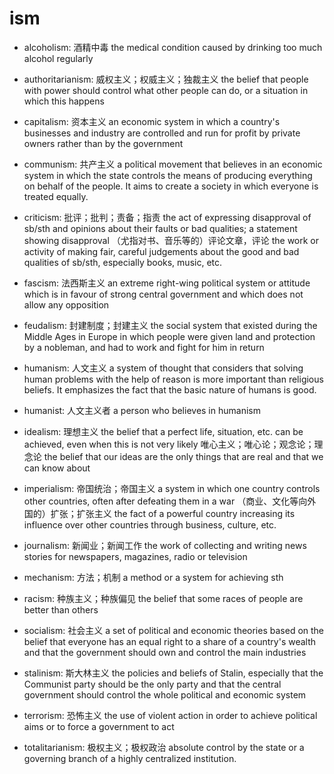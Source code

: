 # ism

- alcoholism: 酒精中毒 the medical condition caused by drinking too much alcohol regularly
- authoritarianism: 威权主义；权威主义；独裁主义 the belief that people with power should control what other people can do, or a situation in which this happens
- capitalism: 资本主义 an economic system in which a country's businesses and industry are controlled and run for profit by private owners rather than by the government
- communism: 共产主义 a political movement that believes in an economic system in which the state controls the means of producing everything on behalf of the people. It aims to create a society in which everyone is treated equally.
- criticism: 批评；批判；责备；指责 the act of expressing disapproval of sb/sth and opinions about their faults or bad qualities; a statement showing disapproval （尤指对书、音乐等的）评论文章，评论 the work or activity of making fair, careful judgements about the good and bad qualities of sb/sth, especially books, music, etc.
- fascism: 法西斯主义 an extreme right-wing political system or attitude which is in favour of strong central government and which does not allow any opposition
- feudalism: 封建制度；封建主义 the social system that existed during the Middle Ages in Europe in which people were given land and protection by a nobleman, and had to work and fight for him in return
- humanism: 人文主义 a system of thought that considers that solving human problems with the help of reason is more important than religious beliefs. It emphasizes the fact that the basic nature of humans is good.
- humanist: 人文主义者 a person who believes in humanism

- idealism: 理想主义 the belief that a perfect life, situation, etc. can be achieved, even when this is not very likely 唯心主义；唯心论；观念论；理念论 the belief that our ideas are the only things that are real and that we can know about
- imperialism: 帝国统治；帝国主义 a system in which one country controls other countries, often after defeating them in a war （商业、文化等向外国的）扩张；扩张主义 the fact of a powerful country increasing its influence over other countries through business, culture, etc.
- journalism: 新闻业；新闻工作 the work of collecting and writing news stories for newspapers, magazines, radio or television
- mechanism: 方法；机制 a method or a system for achieving sth
- racism: 种族主义；种族偏见 the belief that some races of people are better than others
- socialism: 社会主义 a set of political and economic theories based on the belief that everyone has an equal right to a share of a country's wealth and that the government should own and control the main industries
- stalinism: 斯大林主义 the policies and beliefs of Stalin, especially that the Communist party should be the only party and that the central government should control the whole political and economic system
- terrorism: 恐怖主义 the use of violent action in order to achieve political aims or to force a government to act
- totalitarianism: 极权主义；极权政治 absolute control by the state or a governing branch of a highly centralized institution.


